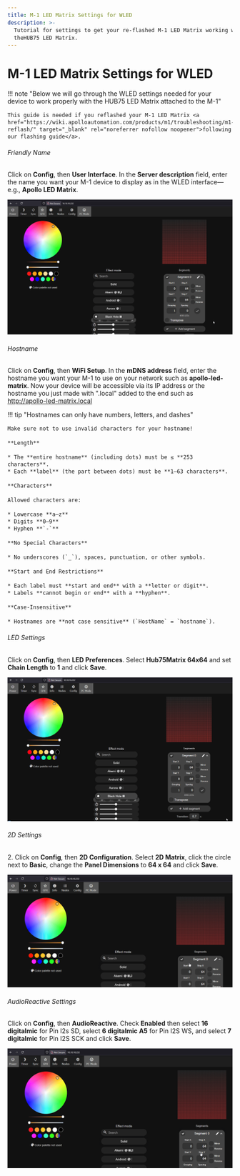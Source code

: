```yaml
---
title: M-1 LED Matrix Settings for WLED
description: >-
  Tutorial for settings to get your re-flashed M-1 LED Matrix working with
  theHUB75 LED Matrix.
---
```

# M-1 LED Matrix Settings for WLED

!!! note "Below we will go through the WLED settings needed for your device to work properly with the HUB75 LED Matrix attached to the M-1"

    This guide is needed if you reflashed your M-1 LED Matrix <a href="https://wiki.apolloautomation.com/products/m1/troubleshooting/m1-reflash/" target="_blank" rel="noreferrer nofollow noopener">following our flashing guide</a>.

###### Friendly Name

Click on **Config**, then **User Interface**. In the **Server description** field, enter the name you want your M-1 device to display as in the WLED interface—e.g., **Apollo LED Matrix**.

![](../../../assets/m-1-user-interface-settings.gif)

###### Hostname

Click on **Config**, then **WiFi Setup**. In the **mDNS address** field, enter the hostname you want your M-1 to use on your network such as **apollo-led-matrix**. Now your device will be accessible via its IP address or the hostname you just made with ".local" added to the end such as <a href="http://apollo-led-matrix.local" target="_blank" rel="noreferrer nofollow noopener">http://apollo-led-matrix.local</a>

!!! tip "Hostnames can only have numbers, letters, and dashes"

    Make sure not to use invalid characters for your hostname!

    **Length**

    * The **entire hostname** (including dots) must be ≤ **253 characters**.
    * Each **label** (the part between dots) must be **1–63 characters**.

    **Characters**

    Allowed characters are:

    * Lowercase **a–z**
    * Digits **0–9**
    * Hyphen **`-`**

    **No Special Characters**

    * No underscores (`_`), spaces, punctuation, or other symbols.

    **Start and End Restrictions**

    * Each label must **start and end** with a **letter or digit**.
    * Labels **cannot begin or end** with a **hyphen**.

    **Case-Insensitive**

    * Hostnames are **not case sensitive** (`HostName` = `hostname`).

###### LED Settings

Click on **Config**, then **LED Preferences**. Select **Hub75Matrix 64x64** and set **Chain Length** to **1** and click **Save**.

![](../../../assets/m-1-led-settings.gif)

###### 2D Settings

2\. Click on **Config**, then **2D Configuration**. Select **2D Matrix**, click the circle next to **Basic**, change the **Panel Dimensions** to **64 x 64** and click **Save**.

![](../../../assets/m-1-2d-settings.gif)

###### AudioReactive Settings

Click on **Config**, then **AudioReactive**. Check **Enabled** then select **16 digitalmic** for Pin I2s SD, select **6 digitalmic A5** for Pin I2S WS, and select **7 digitalmic** for Pin I2S SCK and click **Save**.

![](../../../assets/m-1-audioreactive-settings.gif)